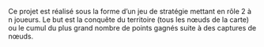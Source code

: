 Ce projet est réalisé sous la forme d’un jeu de stratégie mettant en rôle 2 à n joueurs. Le but est la conquête du territoire (tous les nœuds de la carte) ou le cumul du plus grand nombre de points gagnés suite à des captures de nœuds.